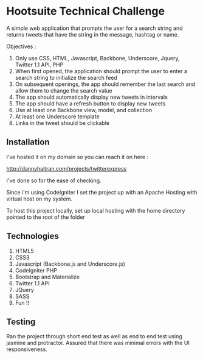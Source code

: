 # Hootsuite Technical Challenge

A simple web application that prompts the user for a search string and returns tweets that have the string
in the message, hashtag or name.

Objectives :
 1. Only use CSS, HTML, Javascript, Backbone, Underscore, Jquery, Twitter 1.1 API, PHP
 2. When first opened, the application should prompt the user to enter a search string to initialize the search feed
 3. On subsequent openings, the app should remember the last search and allow them to change the search value
 4. The app should automatically display new tweets in intervals
 5. The app should have a refresh button to display new tweets
 6. Use at least one Backbone view, model, and collection
 7. At least one Underscore template
 8. Links in the tweet should be clickable
 
## Installation

I've hosted it on my domain so you can reach it on here :

http://dannyhaitran.com/projects/twitterexpress

I've done so for the ease of checking.

Since i'm using CodeIgniter I set the project up with an Apache Hosting with virtual host on my system.

To host this project locally, set up local hosting with the home directory pointed to the root of the folder

## Technologies

 1. HTML5
 2. CSS3
 3. Javascript (Backbone.js and Underscore.js)
 4. CodeIgniter PHP
 5. Bootstrap and Materialize
 6. Twitter 1.1 API
 7. JQuery
 8. SASS
 9. Fun !!


## Testing

Ran the project through short end test as well as end to end test
using jasmine and protractor. Assured that there was minimal errors with the UI responsiveness.